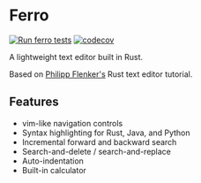 # Ferro
[![Run ferro tests](https://github.com/alexxyu/ferro/actions/workflows/test.yml/badge.svg)](https://github.com/alexxyu/ferro/actions/workflows/test.yml)
[![codecov](https://codecov.io/gh/alexxyu/ferro/branch/main/graph/badge.svg?token=4PG6RZJW56)](https://codecov.io/gh/alexxyu/ferro)

A lightweight text editor built in Rust.

Based on [Philipp Flenker's](https://www.philippflenker.com/hecto/) Rust text editor tutorial.

## Features

* vim-like navigation controls
* Syntax highlighting for Rust, Java, and Python
* Incremental forward and backward search
* Search-and-delete / search-and-replace
* Auto-indentation
* Built-in calculator
